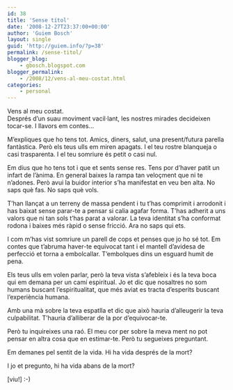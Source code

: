 ```yaml
---
id: 38
title: 'Sense títol'
date: '2008-12-27T23:37:00+00:00'
author: 'Guiem Bosch'
layout: single
guid: 'http://guiem.info/?p=38'
permalink: /sense-titol/
blogger_blog:
    - gbosch.blogspot.com
blogger_permalink:
    - /2008/12/vens-al-meu-costat.html
categories:
    - personal
---
```


Vens al meu costat.  
Després d’un suau moviment vacil·lant, les nostres mirades decideixen tocar-se. I llavors em contes…

M’expliques que ho tens tot. Amics, diners, salut, una present/futura parella fantàstica. Però els teus ulls em miren apagats. I el teu rostre blanqueja o casi trasparenta. I el teu somriure és petit o casi nul.

Em dius que ho tens tot i que et sents sense res. Tens por d’haver patit un infart de l’ànima. En general baixes la rampa tan veloçment que ni te n’adones. Però avui la buidor interior s’ha manifestat en veu ben alta. No saps què fas. No saps què vols.

T’han llançat a un terreny de massa pendent i tu t’has comprimit i arrodonit i has baixat sense parar-te a pensar si calia agafar forma. T’has adherit a uns valors que ni tan sols t’has parat a valorar. La teva identitat s’ha conformat rodona i baixes més ràpid o sense fricció. Ara no saps qui ets.

I com m’has vist somriure un parell de cops et penses que jo ho sé tot. Em contes que t’abruma haver-te equivocat tant i el mantell d’avidesa de perfecció et torna a embolcallar. T’embolques dins un esguard humit de pena.

Els teus ulls em volen parlar, però la teva vista s’afebleix i és la teva boca qui em demana per un camí espiritual. Jo et dic que nosaltres no som humans buscant l’espiritualitat, que més aviat es tracta d’esperits buscant l’experiència humana.

Amb una mà sobre la teva espatlla et dic que això hauria d’alleugerir la teva culpabilitat. T’hauria d’alliberar de la por d’equivocar-te.

Però tu inquireixes una raó. El meu cor per sobre la meva ment no pot pensar en altra cosa que en estimar-te. Però tu segueixes preguntant.

Em demanes pel sentit de la vida. Hi ha vida després de la mort?

I jo et pregunto, hi ha vida abans de la mort?

\[viu!\] :-)